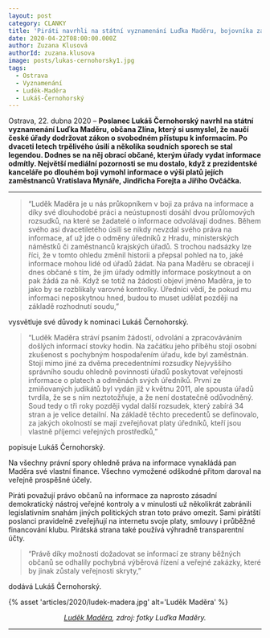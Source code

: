 ```yaml
---
layout: post
category: CLANKY
title: 'Piráti navrhli na státní vyznamenání Luďka Maděru, bojovníka za právo občanů na informace'
date: 2020-04-22T08:00:00.000Z
author: Zuzana Klusová
authorId: zuzana.klusova
image: posts/lukas-cernohorsky1.jpg
tags:
  - Ostrava
  - Vyznamenání
  - Luděk-Maděra
  - Lukáš-Černohorský
---
```


Ostrava, 22. dubna 2020 – **Poslanec Lukáš Černohorský navrhl na státní vyznamenání Luďka Maděru, občana Zlína, který si usmyslel, že naučí české úřady dodržovat zákon o svobodném přístupu k informacím. Po dvaceti letech trpělivého úsilí a několika soudních sporech se stal legendou. Dodnes se na něj obrací občané, kterým úřady vydat informace odmítly. Největší mediální pozornosti se mu dostalo, když z prezidentské kanceláře po dlouhém boji vymohl informace o výši platů jejích zaměstnanců Vratislava Mynáře, Jindřicha Forejta a Jiřího Ovčáčka.**

<hr />

> “Luděk Maděra je u nás průkopníkem v boji za práva na informace a díky své dlouhodobé práci a neústupnosti dosáhl dvou průlomových rozsudků, na které se žadatelé o informace odvolávají dodnes. Během svého asi dvacetiletého úsilí se nikdy nevzdal svého práva na informace, ať už jde o odměny úředníků z Hradu, ministerských náměstků či zaměstnanců krajských úřadů. S trochou nadsázky lze říci, že v tomto ohledu změnil historii a přepsal pohled na to, jaké informace mohou lidé od úřadů žádat. Na pana Maděru se obracejí i dnes občané s tím, že jim úřady odmítly informace poskytnout a on pak žádá za ně. Když se totiž na žádosti objeví jméno Maděra, je to jako by se rozblikaly varovné kontrolky. Úředníci vědí, že pokud mu informaci neposkytnou hned, budou to muset udělat později na základě rozhodnutí soudu,”

vysvětluje své důvody k nominaci Lukáš Černohorský.

> “Luděk Maděra stráví psaním žádostí, odvolání a zpracováváním došlých informací stovky hodin. Na začátku jeho příběhu stojí osobní zkušenost s pochybným hospodařením úřadu, kde byl zaměstnán. Stojí mimo jiné za dvěma precedentními rozsudky Nejvyššího správního soudu ohledně povinnosti úřadů poskytovat veřejnosti informace o platech a odměnách svých úředníků. První ze zmiňovaných judikátů byl vydán již v květnu 2011, ale spousta úřadů tvrdila, že se s ním neztotožňuje, a že není dostatečně odůvodněný. Soud tedy o tři roky později vydal další rozsudek, který zabírá 34 stran a je velice detailní. Na základě těchto precedentů se definovalo, za jakých okolností se mají zveřejňovat platy úředníků, kteří jsou vlastně příjemci veřejných prostředků,”

popisuje Lukáš Černohorský.

Na všechny právní spory ohledně práva na informace vynakládá pan Maděra své vlastní finance. Všechno vymožené odškodné přitom daroval na veřejně prospěšné účely.

Piráti považují právo občanů na informace za naprosto zásadní demokratický nástroj veřejné kontroly a v minulosti už několikrát zabránili legislativním snahám jiných politických stran toto právo omezit. Sami pirátští poslanci pravidelně zveřejňují na internetu svoje platy, smlouvy i průběžné financování klubu. Pirátská strana také používá výhradně transparentní účty.

> “Právě díky možnosti dožadovat se informací ze strany běžných občanů se odhalily pochybná výběrová řízení a veřejné zakázky, které by jinak zůstaly veřejnosti skryty,”

dodává Lukáš Černohorský.

{% asset 'articles/2020/ludek-madera.jpg' alt='Luděk Maděra' %}

<p style="text-align: center"><i><a href="https://wiki.pirati.cz/lide/ludek_madera">Luděk Maděra</a>, zdroj: fotky Luďka Maděry.</i></p>

- - -
